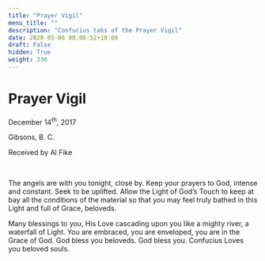 ```yaml
---
title: "Prayer Vigil"
menu_title: ""
description: "Confucius taks of the Prayer Vigil"
date: 2020-05-06 08:06:52+10:00
draft: False
hidden: True
weight: 330
---
```

# Prayer Vigil

December 14<sup>th</sup>, 2017

Gibsons, B. C.

Received by Al Fike

 

The angels are with you tonight, close by. Keep your prayers to God, intense and constant. Seek to be uplifted. Allow the Light of God’s Touch to keep at bay all the conditions of the material so that you may feel truly bathed in this Light and full of Grace, beloveds. 

Many blessings to you, His Love cascading upon you like a mighty river, a waterfall of Light. You are embraced, you are enveloped, you are in the Grace of God. God bless you beloveds. God bless you. Confucius Loves you beloved souls.

